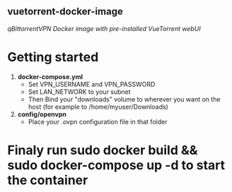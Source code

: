 ## vuetorrent-docker-image
*qBittorrentVPN Docker image with pre-installed VueTorrent webUI*

# Getting started #
1.  **docker-compose.yml**
    * Set VPN_USERNAME and VPN_PASSWORD
    * Set LAN_NETWORK to your subnet
    * Then Bind your "downloads" volume to wherever you want on the host (for example to /home/myuser/Downloads)
2.  **config/openvpn**
    * Place your .ovpn configuration file in that folder
###
# Finaly run **sudo docker build && sudo docker-compose up -d** to start the container #
